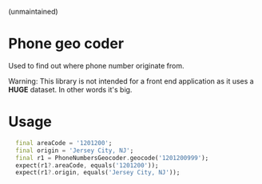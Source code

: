 (unmaintained)

# Phone geo coder

Used to find out where phone number originate from.

Warning: This library is not intended for a front end application as it uses a **HUGE** dataset. In other words it's big.

# Usage

```dart
  final areaCode = '1201200';
  final origin = 'Jersey City, NJ';
  final r1 = PhoneNumbersGeocoder.geocode('1201200999');
  expect(r1?.areaCode, equals('1201200'));
  expect(r1?.origin, equals('Jersey City, NJ'));
```
